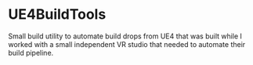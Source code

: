 # UE4BuildTools
Small build utility to automate build drops from UE4 that was built while I worked with a small independent VR studio that needed to automate their build pipeline.
